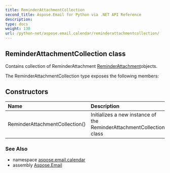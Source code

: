 ```yaml
---
title: ReminderAttachmentCollection
second_title: Aspose.Email for Python via .NET API Reference
description: 
type: docs
weight: 130
url: /python-net/aspose.email.calendar/reminderattachmentcollection/
---
```


## ReminderAttachmentCollection class

Contains collection of ReminderAttachment [ReminderAttachment](/email/python-net/aspose.email.calendar/reminderattachment/)objects.

The ReminderAttachmentCollection type exposes the following members:
## Constructors
| Name | Description |
| :- | :- |
|ReminderAttachmentCollection()|Initializes a new instance of the ReminderAttachmentCollection class|

### See Also

* namespace [aspose.email.calendar](/email/python-net/aspose.email.calendar/)
* assembly [Aspose.Email](/email/python-net/)

